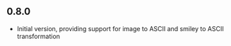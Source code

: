 ## 0.8.0

- Initial version, providing support for image to ASCII and smiley to ASCII transformation
